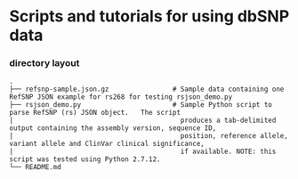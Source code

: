 Scripts and tutorials for using dbSNP data
============================

### directory layout

    .
    ├── refsnp-sample.json.gz                # Sample data containing one RefSNP JSON example for rs268 for testing rsjson_demo.py  
    ├── rsjson_demo.py                       # Sample Python script to parse RefSNP (rs) JSON object.   The script
    |                                          produces a tab-delimited output containing the assembly version, sequence ID, 
    |                                          position, reference allele, variant allele and ClinVar clinical significance, 
    |                                          if available. NOTE: this script was tested using Python 2.7.12.
    └── README.md
